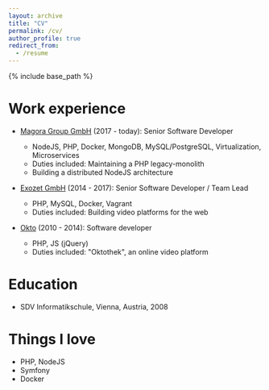```yaml
---
layout: archive
title: "CV"
permalink: /cv/
author_profile: true
redirect_from:
  - /resume
---
```


{% include base_path %}

Work experience
======
* [Magora Group GmbH](https://magora.com) (2017 - today): Senior Software Developer
  * NodeJS, PHP, Docker, MongoDB, MySQL/PostgreSQL, Virtualization, Microservices
  * Duties included: Maintaining a PHP legacy-monolith
  * Building a distributed NodeJS architecture

* [Exozet GmbH](https://exozet.com) (2014 - 2017): Senior Software Developer / Team Lead
  * PHP, MySQL, Docker, Vagrant
  * Duties included: Building video platforms for the web

* [Okto](https://okto.tv) (2010 - 2014): Software developer
  * PHP, JS (jQuery)
  * Duties included: "Oktothek", an online video platform

Education
======
  * SDV Informatikschule, Vienna, Austria, 2008


Things I love
======
* PHP, NodeJS
* Symfony
* Docker

<!-- Publications
======
  <ul>{% for post in site.publications %}
    {% include archive-single-cv.html %}
  {% endfor %}</ul>

Talks
======
  <ul>{% for post in site.talks %}
    {% include archive-single-talk-cv.html %}
  {% endfor %}</ul>

Teaching
======
  <ul>{% for post in site.teaching %}
    {% include archive-single-cv.html %}
  {% endfor %}</ul>

Service and leadership
======
* Currently signed in to 43 different slack teams -->
